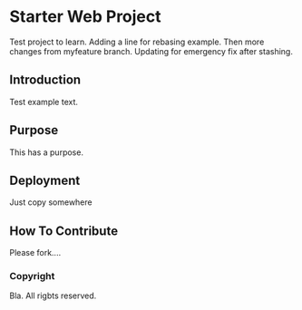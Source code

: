 # Starter Web Project

Test project to learn. Adding a line for rebasing example.
Then more changes from myfeature branch.
Updating for emergency fix after stashing.

## Introduction

Test example text.

## Purpose

This has a purpose.

## Deployment

Just copy somewhere

## How To Contribute

Please fork....

### Copyright

Bla. All rigbts reserved.